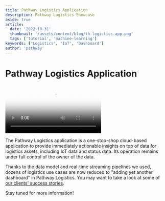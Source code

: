 ```yaml
---
title: Pathway Logistics Application
description: Pathway Logistics Showcase
aside: true
article:
  date: '2022-10-31'
  thumbnail: '/assets/content/blog/th-logictics-app.png'
  tags: ['tutorial', 'machine-learning']
keywords: ['Logistics', 'IoT', 'Dashboard']
author: 'pathway'
---
```


# Pathway Logistics Application

<video poster="/assets/content/logistics_app_teaser.jpg" controls>
  <source type="video/mp4" width="1920" height="1080" src="https://player.vimeo.com/progressive_redirect/playback/761983958/rendition/1080p/file.mp4?loc=external&signature=e5feac4ae092bc9f540af5ad9e4f9fed4ddd0f32d1e4e50e436f771b47a833ac">
  <source type="video/mp4" width="1280" height="720" src="https://player.vimeo.com/progressive_redirect/playback/761983958/rendition/720p/file.mp4?loc=external&signature=5c8d2d8402121fabba397e8e39b26f86bba90292cca38ac347e35d578b850e91">
  <source type="video/mp4" width="960" height="540" src="https://player.vimeo.com/progressive_redirect/playback/761983958/rendition/540p/file.mp4?loc=external&signature=b8932f4dc5e659d6ab123dd1b2bdaea2ddb68f6e3e177ac26da4229d7e52ca18">  
  <source type="video/mp4" width="640" height="360" src="https://player.vimeo.com/progressive_redirect/playback/761983958/rendition/360p/file.mp4?loc=external&signature=0f377af0f21f3694d57beb25534e10243144e31fdb9fabccff1794a364d8f73c">  
</video>

The Pathway Logistics application is a one-stop-shop cloud-based application to provide immediately actionable insights on top of data for logistics assets, including IoT data and status data. Its operation remains under full control of the owner of the data.

Thanks to the data model and real-time streaming pipelines we used, dozens of logistics use cases are now reduced to "adding yet another dashboard" in Pathway Logistics. You may want to take a look at some of [our clients' success stories](/success-stories/db-schenker/).

Stay tuned for more information!

